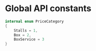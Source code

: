 # Global API constants

```csharp
internal enum PriceCategory
{
    Stalls = 1,
    Box = 2,
    BoxService = 3
}
```